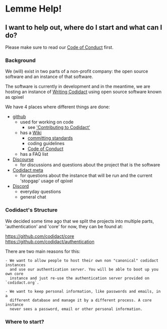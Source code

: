 # Lemme Help!

## I want to help out, where do I start and what can I do?

Please make sure to read our [Code of Conduct](https://github.com/codidact/core/wiki/Codidact-Code-of-Conduct) first.

### Background

We (will) exist in two parts of a non-profit company: the open source software and an instance of that software.

The software is currently in development and in the meantime, we are hosting an instance of [Writing Codidact](https://writing.codidact.com/) using open source software known as qpixel

We have 4 places where different things are done:
- [github](https://github.com/codidact)
  - used for working on code
    - see ['Contributing to Codidact'](https://github.com/codidact/core/blob/develop/CONTRIBUTING.md)
  - has a [Wiki](https://github.com/codidact/core/wiki)
    - [committing standards](https://github.com/codidact/core/wiki/Committing-guidelines)
    - coding guidelines
    - [Code of Conduct](https://github.com/codidact/core/wiki/Codidact-Code-of-Conduct)
  - has a FAQ list
- [Discourse](https://forum.codidact.org/)
  - for discussions and questions about the project that is the software
- [Codidact meta](https://meta.codidact.com/)
  - for questions about the instance that will be run and the current 'stopgap' usage of qpixel
- [Discord](https://discord.gg/WZ7aTst)
  - everyday questions
  - general chat

### Codidact's Structure

  We decided some time ago that we split the projects into multiple parts,
  'authentication' and 'core' for now, they can be found at:

  https://github.com/codidact/core
  https://github.com/codidact/authentication

  There are two main reasons for this:

    - We want to allow people to host their own non "canonical" codidact instances
      and use our authentication server. You will be able to boot up you own core
      instance and just re-use the authentication server provided on `codidact.org`.

    - We want to keep personal information, like passwords and emails, in a
      different database and manage it by a different process. A core instance
      never sees a password, email or other personal information.

### Where to start?

